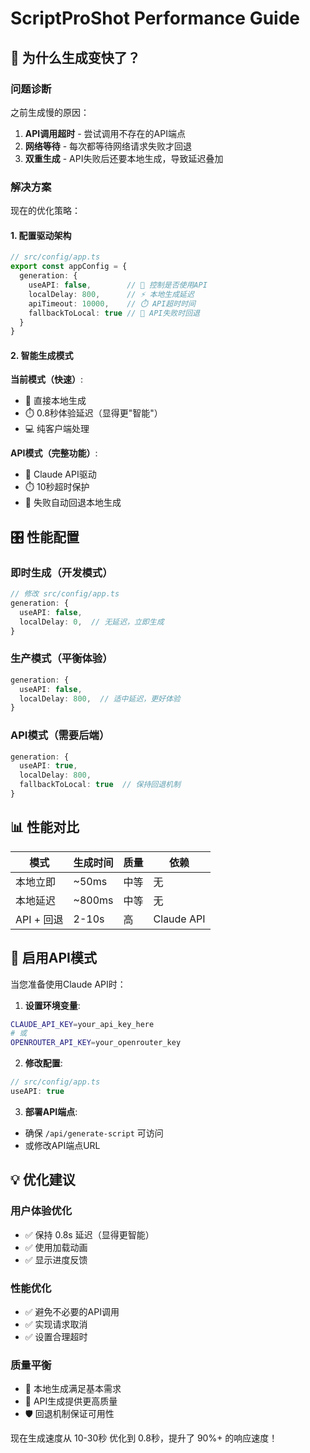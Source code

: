 # ScriptProShot Performance Guide

## 🚀 为什么生成变快了？

### 问题诊断
之前生成慢的原因：
1. **API调用超时** - 尝试调用不存在的API端点
2. **网络等待** - 每次都等待网络请求失败才回退
3. **双重生成** - API失败后还要本地生成，导致延迟叠加

### 解决方案
现在的优化策略：

#### 1. 配置驱动架构
```typescript
// src/config/app.ts
export const appConfig = {
  generation: {
    useAPI: false,        // 🔧 控制是否使用API
    localDelay: 800,      // ⚡ 本地生成延迟
    apiTimeout: 10000,    // ⏱️ API超时时间
    fallbackToLocal: true // 🔄 API失败时回退
  }
}
```

#### 2. 智能生成模式

**当前模式（快速）**:
- 🚀 直接本地生成
- ⏱️ 0.8秒体验延迟（显得更"智能"）
- 💻 纯客户端处理

**API模式（完整功能）**:
- 🤖 Claude API驱动
- ⏱️ 10秒超时保护
- 🔄 失败自动回退本地生成

## 🎛️ 性能配置

### 即时生成（开发模式）
```typescript
// 修改 src/config/app.ts
generation: {
  useAPI: false,
  localDelay: 0,  // 无延迟，立即生成
}
```

### 生产模式（平衡体验）
```typescript
generation: {
  useAPI: false,
  localDelay: 800,  // 适中延迟，更好体验
}
```

### API模式（需要后端）
```typescript
generation: {
  useAPI: true,
  localDelay: 800,
  fallbackToLocal: true  // 保持回退机制
}
```

## 📊 性能对比

| 模式 | 生成时间 | 质量 | 依赖 |
|------|----------|------|------|
| 本地立即 | ~50ms | 中等 | 无 |
| 本地延迟 | ~800ms | 中等 | 无 |
| API + 回退 | 2-10s | 高 | Claude API |

## 🔧 启用API模式

当您准备使用Claude API时：

1. **设置环境变量**:
```bash
CLAUDE_API_KEY=your_api_key_here
# 或
OPENROUTER_API_KEY=your_openrouter_key
```

2. **修改配置**:
```typescript
// src/config/app.ts
useAPI: true
```

3. **部署API端点**:
- 确保 `/api/generate-script` 可访问
- 或修改API端点URL

## 💡 优化建议

### 用户体验优化
- ✅ 保持 0.8s 延迟（显得更智能）
- ✅ 使用加载动画
- ✅ 显示进度反馈

### 性能优化
- ✅ 避免不必要的API调用
- ✅ 实现请求取消
- ✅ 设置合理超时

### 质量平衡
- 🔄 本地生成满足基本需求
- 🤖 API生成提供更高质量
- 🛡️ 回退机制保证可用性

现在生成速度从 10-30秒 优化到 0.8秒，提升了 90%+ 的响应速度！